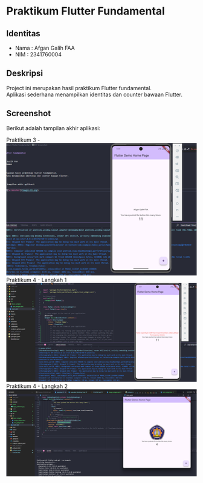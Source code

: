# Praktikum Flutter Fundamental

## Identitas
- Nama : Afgan Galih FAA  
- NIM  : 2341760004

## Deskripsi
Project ini merupakan hasil praktikum Flutter fundamental.  
Aplikasi sederhana menampilkan identitas dan counter bawaan Flutter.

## Screenshot
Berikut adalah tampilan akhir aplikasi:

Praktikum 3 - ![Screenshot](images/01.png) 
Praktikum 4 - Langkah 1 ![Screenshot](images/02.png)
Praktikum 4 - Langkah 2 ![Screenshot](images/03.png)
